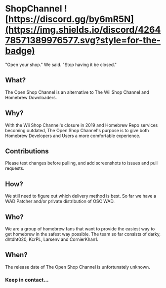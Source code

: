 # ShopChannel ![https://discord.gg/by6mR5N](https://img.shields.io/discord/426478571389976577.svg?style=for-the-badge)
"Open your shop." We said. "Stop having it be closed."

## What?
The Open Shop Channel is an alternative to The Wii Shop Channel and Homebrew Downloaders.

## Why?
With the Wii Shop Channel's closure in 2019 and Homebrew Repo services becoming outdated, The Open Shop Channel's purpose is to give both Homebrew Developers and Users a more comfortable experience.

## Contributions
Please test changes before pulling, and add screenshots to issues and pull requests.

## How?
We still need to figure out which delivery method is best. So far we have a WAD Patcher and/or private distribution of OSC WAD.

## Who?
We are a group of homebrew fans that want to provide the easiest way to get homebrew in the safest way possible.
The team so far consists of darky, dhtdht020, KcrPL, Larsenv and CornierKhan1.

## When?
The release date of The Open Shop Channel is unfortunately unknown.

### Keep in contact...
